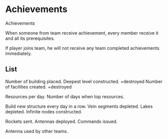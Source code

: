 
# Achievements

Achievements 

When someone from team receive achievement, every member receive it and all its prerequisites.

If player joins team, he will not receive any team completed achievements immediately.

## List

Number of building placed.
Deepest level constructed. +destroyed
Number of facilities created. +destroyed

Resources per day.
Number of days when top resources.

Build new structure every day in a row.
Vein segments depleted.
Lakes depleted.
Infinite nodes constructed. 

Rockets sent.
Antennas deployed. 
Commands issued.

Antenna used by other teams.
